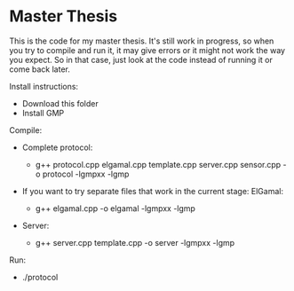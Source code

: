 # Master Thesis
This is the code for my master thesis. It's still work in progress, so when you try to compile and run it, it may give errors or it might not work the way you expect. So in that case, just look at the code instead of running it or come back later.

Install instructions:
- Download this folder
- Install GMP

Compile:
 - Complete protocol:
   - g++ protocol.cpp elgamal.cpp template.cpp server.cpp sensor.cpp -o protocol -lgmpxx -lgmp

 - If you want to try separate files that work in the current stage:
  ElGamal:
   - g++ elgamal.cpp -o elgamal -lgmpxx -lgmp

 - Server:
   - g++ server.cpp template.cpp -o server -lgmpxx -lgmp

Run:
- ./protocol
